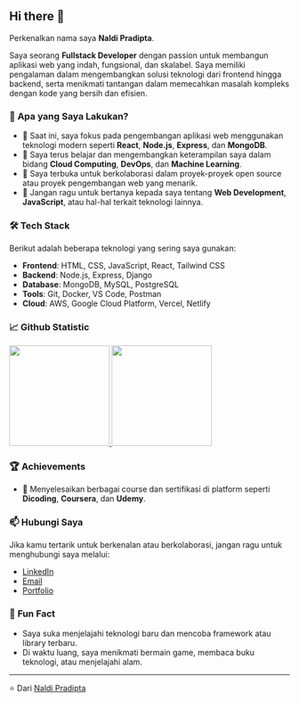 ## Hi there 👋

Perkenalkan nama saya **Naldi Pradipta**.

Saya seorang **Fullstack Developer** dengan passion untuk membangun aplikasi web yang indah, fungsional, dan skalabel. Saya memiliki pengalaman dalam mengembangkan solusi teknologi dari frontend hingga backend, serta menikmati tantangan dalam memecahkan masalah kompleks dengan kode yang bersih dan efisien.

### 💼 **Apa yang Saya Lakukan?**
- 🔭 Saat ini, saya fokus pada pengembangan aplikasi web menggunakan teknologi modern seperti **React**, **Node.js**, **Express**, dan **MongoDB**.
- 🌱 Saya terus belajar dan mengembangkan keterampilan saya dalam bidang **Cloud Computing**, **DevOps**, dan **Machine Learning**.
- 👯 Saya terbuka untuk berkolaborasi dalam proyek-proyek open source atau proyek pengembangan web yang menarik.
- 💬 Jangan ragu untuk bertanya kepada saya tentang **Web Development**, **JavaScript**, atau hal-hal terkait teknologi lainnya.

### 🛠️ **Tech Stack**
Berikut adalah beberapa teknologi yang sering saya gunakan:

- **Frontend**: HTML, CSS, JavaScript, React, Tailwind CSS
- **Backend**: Node.js, Express, Django
- **Database**: MongoDB, MySQL, PostgreSQL
- **Tools**: Git, Docker, VS Code, Postman
- **Cloud**: AWS, Google Cloud Platform, Vercel, Netlify

### 📈 **Github Statistic**
<p align="left">
<a href="https://github.com/naldipa">
  <img height="180em" src="https://github-readme-stats-eight-theta.vercel.app/api?username=naldipa&show_icons=true&theme=algolia&include_all_commits=true&count_private=true"/>
  <img height="180em" src="https://github-readme-stats-eight-theta.vercel.app/api/top-langs/?username=naldipa&layout=compact&theme=algolia"/>
</a>
</p>

### 🏆 **Achievements**
- 🥇 Menyelesaikan berbagai course dan sertifikasi di platform seperti **Dicoding**, **Coursera**, dan **Udemy**.

### 📫 **Hubungi Saya**
Jika kamu tertarik untuk berkenalan atau berkolaborasi, jangan ragu untuk menghubungi saya melalui:

- [LinkedIn](https://www.linkedin.com/in/naldipa/)
- [Email](mailto:naldipradipta6@gmail.com)
- [Portfolio](https://naldipa.github.io/My-website/)

### 🌟 **Fun Fact**
- Saya suka menjelajahi teknologi baru dan mencoba framework atau library terbaru.
- Di waktu luang, saya menikmati bermain game, membaca buku teknologi, atau menjelajahi alam.

---

⭐️ Dari [Naldi Pradipta](https://github.com/naldipa)
